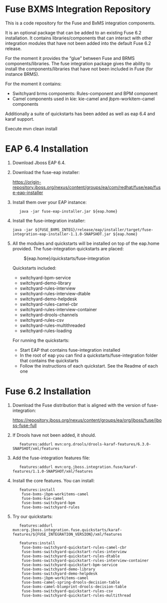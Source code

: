 Fuse BXMS Integration Repository
===============

This is a code repository for the Fuse and BxMS integration components.

It is an optional package that can be added to an existing Fuse 6.2 installation. It contains libraries/components that can interact with other integration modules that have not been added into the default Fuse 6.2 release. 

For the moment it provides the “glue” between Fuse and BRMS components/libraries. The fuse integration package gives the ability to install the components/libraries that have not been included in Fuse (for instance BRMS).

For the moment it contains:
  * Switchyard brms components: Rules-component and BPM component
  * Camel components used in kie:  kie-camel and  jbpm-workitem-camel components

Additionally a suite of quickstarts has been added as well as eap 6.4 and karaf support.

Execute mvn clean install

EAP 6.4 Installation
======================

1.  Download Jboss EAP 6.4.

2.  Download the fuse-eap installer:

      https://origin-repository.jboss.org/nexus/content/groups/ea/com/redhat/fuse/eap/fuse-eap-installer

3.  Install them over your EAP instance:


           java -jar fuse-eap-installer.jar ${eap.home}

4.  Install the fuse-integration installer:

        java -jar ${FUSE_BXMS_INTEG}/release/eap/installer/target/fuse-integration-eap-installer-1.1.0-SNAPSHOT.jar ${eap.home}

5.  All the modules and quickstarts will be installed on top of the eap.home provided. The fuse-integration quickstarts are placed:

     `     `${eap.home}/quickstarts/fuse-integration

    Quickstarts included:
    
    * switchyard-bpm-service
    * switchyard-demo-library
    * switchyard-rules-interview
    * switchyard-rules-interview-dtable
    * switchyard-demo-helpdesk
    * switchyard-rules-camel-cbr  
    * switchyard-rules-interview-container
    * switchyard-drools-channels
    * switchyard-rules-csv
    * switchyard-rules-multithreaded
    * switchyard-rules-loading

    For running the quickstarts:
    * Start EAP that contains fuse-integration installed
    * In the root of eap you can find a quickstarts/fuse-integration folder that contains the quickstarts
    * Follow the instructions of each quickstart. See the Readme of each one
    
    
    
Fuse 6.2 Installation
======================
1.  Download the Fuse distribution that is aligned with the version of fuse-integration:

     https://repository.jboss.org/nexus/content/groups/ea/org/jboss/fuse/jboss-fuse-full

2.  If Drools have not been added, it should. 

           features:addurl mvn:org.drools/drools-karaf-features/6.3.0-SNAPSHOT/xml/features

3.  Add the fuse-integration features file:  

           features:addurl mvn:org.jboss.integration.fuse/karaf-features/1.1.0-SNAPSHOT/xml/features
           
4.  Install the core features. You can install:  

           features:install 
            fuse-bxms-jbpm-workitems-camel
            fuse-bxms-kie-camel
            fuse-bxms-switchyard-bpm
            fuse-bxms-switchyard-rules
            
5.  Try our quickstarts:

           features:addurl mvn:org.jboss.integration.fuse.quickstarts/karaf-features/${FUSE_INTEGRATION_VERSION}/xml/features
           
           features:install    
            fuse-bxms-switchyard-quickstart-rules-camel-cbr             
            fuse-bxms-switchyard-quickstart-rules-interview          
            fuse-bxms-switchyard-quickstart-rules-dtable      
            fuse-bxms-switchyard-quickstart-rules-interview-container   
            fuse-bxms-switchyard-quickstart-bpm-service
            fuse-bxms-switchyard-demo-library
            fuse-bxms-switchyard-demo-helpdesk
            fuse-bxms-jbpm-workitems-camel
            fuse-bxms-camel-spring-drools-decision-table
            fuse-bxms-camel-blueprint-drools-decision-table
            fuse-bxms-switchyard-quickstart-rules-csv
            fuse-bxms-switchyard-quickstart-rules-multithread
